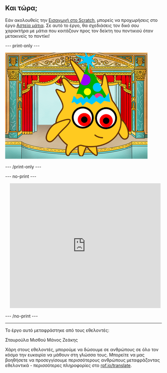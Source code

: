 ## Και τώρα;

Εάν ακολουθείς την [Εισαγωγή στο Scratch](https://projects.raspberrypi.org/el-GR/pathways/scratch-intro), μπορείς να προχωρήσεις στο έργο [Αστεία μάτια](https://projects.raspberrypi.org/el-GR/projects/silly-eyes). Σε αυτό το έργο, θα σχεδιάσεις τον δικό σου χαρακτήρα με μάτια που κοιτάζουν προς τον δείκτη του ποντικιού όταν μετακινείς το ποντίκι!

--- print-only ---

![Το έργο «Αστεία μάτια».](images/googly-eye-character.png)

--- /print-only ---

--- no-print ---

<div class="scratch-preview" style="margin-left: 15px;">
  <iframe allowtransparency="true" width="485" height="402" src="https://scratch.mit.edu/projects/embed/633598549/?autostart=false" frameborder="0"></iframe>
</div>

--- /no-print ---

***
Το έργο αυτό μεταφράστηκε από τους εθελοντές:

Σταυρούλα Μισθού
Μάνος Ζεάκης

Χάρη στους εθελοντές, μπορούμε να δώσουμε σε ανθρώπους σε όλο τον κόσμο την ευκαιρία να μάθουν στη γλώσσα τους. Μπορείτε να μας βοηθήσετε να προσεγγίσουμε περισσότερους ανθρώπους μεταφράζοντας εθελοντικά - περισσότερες πληροφορίες στο [rpf.io/translate](https://rpf.io/translate).
